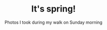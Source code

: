 ---
title: It's spring!
subtitle: Photos I took during my walk on Sunday morning
layout: gallery
galleryid: gallery1
--- 